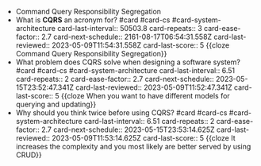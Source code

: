 - Command Query Responsibility Segregation
- What is **CQRS** an acronym for? #card #card-cs #card-system-architecture
  card-last-interval:: 50503.8
  card-repeats:: 3
  card-ease-factor:: 2.7
  card-next-schedule:: 2161-08-17T06:54:31.558Z
  card-last-reviewed:: 2023-05-09T11:54:31.558Z
  card-last-score:: 5
  {{cloze Command Query Responsibility Segregation}}
- What problem does CQRS solve when designing a software system? #card #card-cs #card-system-architecture
  card-last-interval:: 6.51
  card-repeats:: 2
  card-ease-factor:: 2.7
  card-next-schedule:: 2023-05-15T23:52:47.341Z
  card-last-reviewed:: 2023-05-09T11:52:47.341Z
  card-last-score:: 5
  {{cloze When you want to have different models for querying and updating}}
- Why should you think twice before using CQRS? #card #card-cs #card-system-architecture
  card-last-interval:: 6.51
  card-repeats:: 2
  card-ease-factor:: 2.7
  card-next-schedule:: 2023-05-15T23:53:14.625Z
  card-last-reviewed:: 2023-05-09T11:53:14.625Z
  card-last-score:: 5
  {{cloze It increases the complexity and you most likely are better served by using CRUD}}
